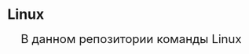 # Linux

<p align="center" > <font size="5">
В данном репозитории команды Linux
</p>

<p align="center">
  <img src=""https://encrypted-tbn0.gstatic.com/images?q=tbn:ANd9GcRtfmAJ5cNZSPcI5l7siO8r8cZk-_TrBuoxvHtL13vh9_DVfsq2uiDUFMPGWnS8Sqo2b34&usqp=CAU />
</p>
